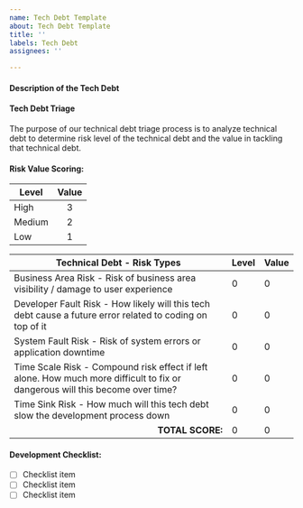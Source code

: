 ```yaml
---
name: Tech Debt Template
about: Tech Debt Template
title: ''
labels: Tech Debt
assignees: ''

---
```


#### Description of the Tech Debt

#### Tech Debt Triage

The purpose of our technical debt triage process is to analyze technical debt to determine risk level of the technical debt and the value in tackling that technical debt.

#### Risk Value Scoring:

| Level  | Value                 |
| ------ | --------------------- |
| High   | <div align="center">3 |
| Medium | <div align="center">2 |
| Low    | <div align="center">1 |

| Technical Debt - Risk Types                                                                                                   | Level | Value |
| ----------------------------------------------------------------------------------------------------------------------------- | ----- | ----- |
| Business Area Risk - Risk of business area visibility / damage to user experience                                             | 0     | 0     |
| Developer Fault Risk - How likely will this tech debt cause a future error related to coding on top of it                     | 0     | 0     |
| System Fault Risk - Risk of system errors or application downtime                                                             | 0     | 0     |
| Time Scale Risk - Compound risk effect if left alone. How much more difficult to fix or dangerous will this become over time? | 0     | 0     |
| Time Sink Risk - How much will this tech debt slow the development process down                                               | 0     | 0     |
| <div align="right">**TOTAL SCORE:**                                                                                           | 0     | 0     |

#### Development Checklist:

- [ ] Checklist item
- [ ] Checklist item
- [ ] Checklist item

